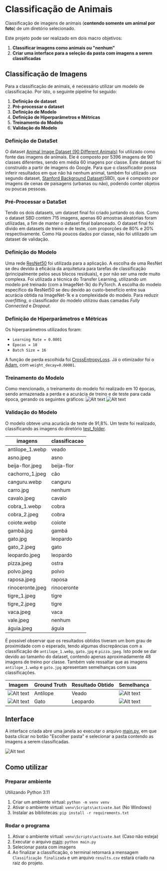 # Classificação de Animais
Classificação de imagens de animais (**contendo somente um animal por foto**) de um diretório selecionado.

Este projeto pode ser realizado em dois macro objetivos:
1. **Classificar imagens como animais ou "nenhum"**
2. **Criar uma interface para a seleção da pasta com imagens a serem classificadas**

## Classificação de Imagens

Para a classificação de animais, é necessário utilizar um modelo de classificação. Por isto, o seguinte pipeline foi seguido:
1. **Definição de dataset**
2. **Pré-processar o dataset**
3. **Definição de Modelo**
4. **Definição de Hiperparâmetros e Métricas**
5. **Treinamento do Modelo**
6. **Validação do Modelo**

### Definição de DataSet

O dataset [Animal Image Dataset (90 Different Animals)](https://www.kaggle.com/datasets/iamsouravbanerjee/animal-image-dataset-90-different-animals/data) foi utilizado como fonte das imagens de animais. Ele é composto por 5396 imagens de 90 classes diferentes, sendo em média 60 imagens por classe. Este dataset foi construído a partir de imagens do Google.
Para que o classificador possa inferir resultados em que não há nenhum animal, também foi utilizado um segundo dataset, [Stanford Background Dataset](https://www.kaggle.com/datasets/balraj98/stanford-background-dataset?select=images)(SBD), que é composto por imagens de cenas de paisagens (urbanas ou não), podendo conter objetos ou poucas pessoas.

### Pré-Processar o DataSet

Tendo os dois datasets, um dataset final foi criado juntando os dois. Como o dataset SBD contém 715 imagens, apenas 60 amostras aleatórias foram utilizadas, a fim de manter o dataset final balanceado.
O dataset final foi divido em datasets de treino e de teste, com proporções de 80% e 20% respectivamente. Como Há poucos dados por classe, não foi utilizado um dataset de validação.

### Definição do Modelo

Uma rede [ResNet50](https://pytorch.org/vision/main/models/generated/torchvision.models.resnet50.html#torchvision.models.resnet50) foi utilizada para a aplicação. A escolha de uma ResNet se deu devido à eficácia da arquitetura para tarefas de classificação (principalmente pelos seus blocos residuais), e por não ser uma rede muito complexa.
Foi utilizada a técnica do Transfer Learning, utilizando um modelo pré treinado (com a ImageNet-1k) do PyTorch.
A escolha do modelo específico da ResNet50 se deu devido ao custo-benefício entre sua acurácia obtida na ImageNet-1k e a complexidade do modelo.
Para reduzir *overfitting*, o classificador do modelo utilizou duas camadas *Fully Connected* e *Dropout*.

### Definição de Hiperparâmetros e Métricas

Os hiperparâmetros utilizados foram:
- `Learning Rate = 0.0001`
- `Épocas = 10`
- `Batch Size = 16`

A função de perda escolhida foi [CrossEntropyLoss](https://pytorch.org/docs/stable/generated/torch.nn.CrossEntropyLoss.html).
Já o otimizador foi o [Adam](https://pytorch.org/docs/stable/generated/torch.optim.Adam.html#adam), com `weight_decay=0.00001`.

### Treinamento do Modelo

Como mencionado, o treinamento do modelo foi realizado em 10 épocas, sendo armazenada a perda e a acurácia de treino e de teste para cada época, gerando os seguintes gráficos:
![Alt text](docs/resnet_loss.png)
![Alt text](docs/resnet_acc.png)

### Validação do Modelo

O modelo obteve uma acurácia de teste de 91,8%. Um teste foi realizado, classificando as imagens do diretório [test_folder](test_folder/).

| imagens          | classificacao |
|------------------|---------------|
| antilope_1.webp  | veado         |
| asno.jpeg        | asno          |
| beija-flor.jpeg  | beija-flor    |
| cachorro_1.jpeg  | cão           |
| canguru.webp     | canguru       |
| carro.jpg        | nenhum        |
| cavalo.jpeg      | cavalo        |
| cobra_1.webp     | cobra         |
| cobra_2.jpeg     | cobra         |
| coiote.webp      | coiote        |
| gambá.jpg        | gambá         |
| gato.jpg         | leopardo      |
| gato_2.jpeg      | gato          |
| leopardo.jpeg    | leopardo      |
| pizza.jpeg       | ostra         |
| polvo.jpeg       | polvo         |
| raposa.jpeg      | raposa        |
| rinoceronte.jpeg | rinoceronte   |
| tigre_1.jpeg     | tigre         |
| tigre_2.jpeg     | tigre         |
| vaca.jpeg        | vaca          |
| vale.jpeg        | nenhum        |
| águia.jpeg       | águia         |

É possível observar que os resultados obtidos tiveram um bom grau de proximidade com o esperado, tendo algumas discrepâncias com a classificação de `antilope_1.webp`, `gato.jpg` e `pizza.jpeg`.
Isto pode se dar devido ao tamanho do dataset, contendo apenas aproximadamente 48 imagens de treino por classe. Também vale ressaltar que as imagens `antilope_1.webp` e `gato.jpg` apresentam semelhanças com suas classificações.

|Imagem|Ground Truth|Resultado Obtido| Semelhança|
|------|--------|------|--------|
|![Alt text](test_folder/antilope_1.webp)|Antílope|Veado|![Alt text](https://s1.static.brasilescola.uol.com.br/be/conteudo/images/3af234c9988326610f7f445263799dce.jpg)|
|![Alt text](test_folder/gato.jpg)|Gato|Leopardo|![Alt text](test_folder/leopardo.jpeg)

## Interface

A interface criada abre uma janela ao executar o arquivo [main.py](main.py), em que basta clicar no botão "Escolher pasta" e selecionar a pasta contendo as imagens a serem classificadas.

![Alt text](docs/selector.png)

## Como utilizar

### Preparar ambiente

Utilizando Python 3.11
1. Criar um ambiente virtual: `python -m venv venv`
2. Ativar o ambiente virtual: `venv\Scripts\activate.bat` (No Windows)
3. Instalar as bibliotecas: `pip install -r requirements.txt`

### Rodar o programa
1. Ativar o ambiente virtual: `venv\Scripts\activate.bat` (Caso não esteja)
2. Executar o arquivo [main](main.py): `python main.py`
3. Selecionar pasta com imagens
4. Ao finalizar a classificação, o terminal retornará a mensagem `Classificação finalizada` e um arquivo `results.csv` estará criado na raiz do projeto.